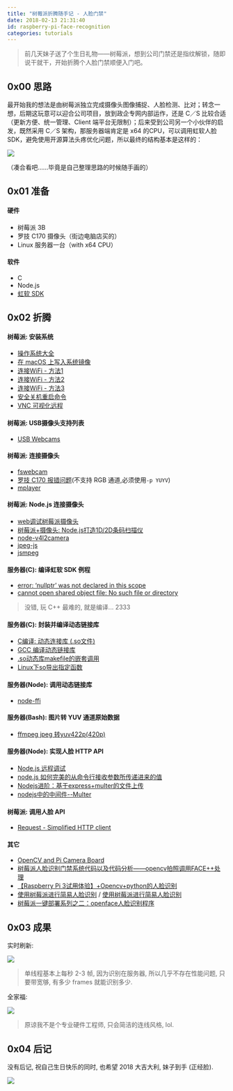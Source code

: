 ```yaml
---
title: "树莓派折腾随手记 - 人脸门禁"
date: 2018-02-13 21:31:40
id: raspberry-pi-face-recognition
categories: tutorials
---
```


> 前几天妹子送了个生日礼物——树莓派，想到公司门禁还是指纹解锁，随即说干就干，开始折腾个人脸门禁顺便入门吧。

## 0x00 思路

最开始我的想法是由树莓派独立完成摄像头图像捕捉、人脸检测、比对；转念一想，后期这玩意可以迎合公司项目，放到政企专网内部运作，还是 C／S 比较合适（更新方便、统一管理、Client 端平台无限制）；后来受到公司另一个小伙伴的启发，既然采用 C／S 架构，那服务器端肯定是 x64 的CPU，可以调用虹软人脸 SDK，避免使用开源算法头疼优化问题，所以最终的结构基本是这样的：

![](https://i.loli.net/2018/08/15/5b73a57eea40e.png)

（凑合看吧……毕竟是自己整理思路的时候随手画的）

## 0x01 准备

#### 硬件

- 树莓派 3B
- 罗技 C170 摄像头（街边电脑店买的）
- Linux 服务器一台（with x64 CPU）

#### 软件

- C
- Node.js
- [虹软 SDK](http://www.arcsoft.com.cn/ai/usercenter/index)

## 0x02 折腾

#### 树莓派: 安装系统

- [操作系统大全](http://wiki.nxez.com/rpi:list-of-oses)
- [在 macOS 上写入系统镜像](https://www.cnblogs.com/bindong/p/5818497.html)
- [连接WiFi - 方法1](http://www.52pi.net/archives/58)
- [连接WiFi - 方法2](https://www.embbnux.com/2016/04/10/raspberry_pi_3_wifi_and_bluetooth_setting_on_console/)
- [连接WiFi - 方法3](http://blog.csdn.net/messidona11/article/details/73649278)
- [安全关机重启命令](http://shumeipai.nxez.com/2013/08/25/raspberry-pi-how-to-safely-shutdown-restart.html)
- [VNC 可视化远程](https://www.realvnc.com/en/connect/docs/raspberry-pi.html#raspberry-pi-setup)

#### 树莓派: USB摄像头支持列表

- [USB Webcams](https://elinux.org/RPi_USB_Webcams)

#### 树莓派: 连接摄像头

- [fswebcam](http://www.ncnynl.com/archives/201607/266.html)
- [罗技 C170 报错问题](https://www.raspberrypi.org/forums/viewtopic.php?t=60076)(不支持 RGB 通道,必须使用`-p YUYV`)
- [mplayer](http://blog.csdn.net/u011552404/article/details/50807741)

#### 树莓派: Node.js 连接摄像头

- [web调试树莓派摄像头](https://www.jianshu.com/p/a386081d1627)
- [树莓派+摄像头: Node.js打造1D/2D条码扫描仪](http://blog.csdn.net/yushulx/article/details/60763737)
- [node-v4l2camera](https://github.com/bellbind/node-v4l2camera)
- [jpeg-js](https://github.com/eugeneware/jpeg-js)
- [jsmpeg](https://github.com/phoboslab/jsmpeg)

#### 服务器(C): 编译虹软 SDK 例程

- [error: ‘nullptr’ was not declared in this scope](http://blog.csdn.net/w1653774595/article/details/68491238)
- [cannot open shared object file: No such file or directory](http://blog.csdn.net/joshuaxx316/article/details/50553185)

> 没错, 玩 C++ 最难的, 就是编译... 2333

#### 服务器(C): 封装并编译动态链接库

- [C编译: 动态连接库 (.so文件)](https://www.cnblogs.com/vamei/archive/2013/04/04/2998850.html)
- [GCC 编译动态链接库](http://blog.csdn.net/orzlzro/article/details/6460058)
- [.so动态库makefile的嵌套调用](http://blog.csdn.net/nana_93/article/details/8274052)
- [Linux下so导出指定函数](http://blog.csdn.net/seeklm/article/details/39208801)

#### 服务器(Node): 调用动态链接库

- [node-ffi](https://github.com/node-ffi/node-ffi)

#### 服务器(Bash): 图片转 YUV 通道原始数据

- [ffmpeg jpeg 转yuv422p(420p)](http://blog.csdn.net/smilestone_322/article/details/21104871)

#### 服务器(Node): 实现人脸 HTTP API

- [Node.js 远程调试](https://nodejs.org/en/docs/inspector/)
- [node.js 如何完美的从命令行接收参数所传递进来的值](https://segmentfault.com/q/1010000000367285)
- [Nodejs进阶：基于express+multer的文件上传](https://www.cnblogs.com/chyingp/p/express-multer-file-upload.html)
- [nodejs中的中间件--Multer](http://blog.csdn.net/charlene0824/article/details/51154059)

#### 树莓派: 调用人脸 API

- [Request - Simplified HTTP client](https://github.com/request/request#forms)

#### 其它

- [OpenCV and Pi Camera Board](https://thinkrpi.wordpress.com/opencv-and-pi-camera-board/)
- [树莓派人脸识别门禁系统代码以及代码分析——opencv拍照调用FACE++处理](https://baijiahao.baidu.com/s?id=1571031364102290&wfr=spider&for=pc)
- [【Raspberry Pi 3试用体验】+Opencv+python的人脸识别](http://bbs.elecfans.com/forum.php?mod=viewthread&tid=607153&extra=)
- [使用树莓派进行简易人脸识别](http://www.shumeipaiba.com/xiangmu/zhineng/78.html) / [使用树莓派进行简易人脸识别](http://7xrb89.com1.z0.glb.clouddn.com/demo_1.gif)
- [树莓派一键部署系列之二：openface人脸识别程序](https://www.jianshu.com/p/05f4c2c2d6be)

## 0x03 成果

实时刷新:

![](https://i.loli.net/2018/08/15/5b73a589d5682.png)

> 单线程基本上每秒 2-3 帧, 因为识别在服务器, 所以几乎不存在性能问题, 只要带宽够, 有多少 frames 就能识别多少.

全家福:

![](https://i.loli.net/2018/08/15/5b73a591a9ec2.png)

> 原谅我不是个专业硬件工程师, 只会简洁的连线风格, lol.

## 0x04 后记

没有后记, 祝自己生日快乐的同时, 也希望 2018 大吉大利, 妹子到手 (正经脸).

![](https://i.loli.net/2018/08/15/5b73a598e1c6b.gif)

